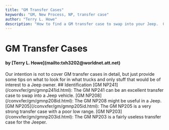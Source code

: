 ```yaml
---
title: "GM Transfer Cases"
keywords: "GM, New Process, NP, transfer case"
author: "Terry L. Howe"
description: "How to find a GM transfer case to swap into your Jeep.  GM trucks are plentiful and many use heavy duty drive train components suitable for swaps into Jeep trucks."
---
```


# GM Transfer Cases
<H4>by [Terry L. Howe](mailto:txh3202@worldnet.att.net)</H4>
Our intention is not to cover GM transfer cases in detail,
but just provide some tips on what to look for in what trucks
and only stuff that would be of interest to a Jeep owner.
## Identification
[GM NP241](/convxfer/gm/gmnp241id.html): The
GM NP241 can be an excellent transfer case to swap into a Jeep
vehicle.
[GM NP208](/convxfer/gm/gmnp208id.html): The
GM NP208 might be useful in a Jeep.
[GM NP205](/convxfer/gm/gmnp205id.html): The
GM NP205 is a very strong transfer case with a poor low range.
[GM NP203](/convxfer/gm/gmnp203id.html): The
GM NP203 is a fairly useless transfer case for the Jeeper.